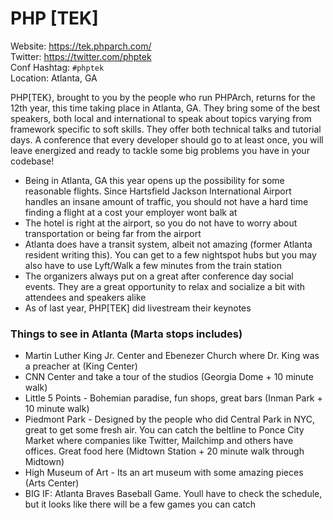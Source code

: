 # PHP [TEK]

Website: https://tek.phparch.com/  
Twitter: https://twitter.com/phptek  
Conf Hashtag: `#phptek`  
Location: Atlanta, GA

PHP[TEK}, brought to you by the people who run PHPArch, returns for the 12th year, this time taking place in Atlanta, GA. They bring some of the best speakers, both local and international to speak about topics varying from framework specific to soft skills. They offer both technical talks and tutorial days. A conference that every developer should go to at least once, you will leave energized and ready to tackle some big problems you have in your codebase!

- Being in Atlanta, GA this year opens up the possibility for some reasonable flights. Since Hartsfield Jackson International Airport handles an insane amount of traffic, you should not have a hard time finding a flight at a cost your employer wont balk at 
- The hotel is right at the airport, so you do not have to worry about transportation or being far from the airport
- Atlanta does have a transit system, albeit not amazing (former Atlanta resident writing this). You can get to a few nightspot hubs but you may also have to use Lyft/Walk a few minutes from the train station
- The organizers always put on a great after conference day social events. They are a great opportunity to relax and socialize a bit with attendees and speakers alike
- As of last year, PHP[TEK] did livestream their keynotes 

### Things to see in Atlanta (Marta stops includes)

- Martin Luther King Jr. Center and Ebenezer Church where Dr. King was a preacher at (King Center)
- CNN Center and take a tour of the studios (Georgia Dome + 10 minute walk)
- Little 5 Points - Bohemian paradise, fun shops, great bars (Inman Park + 10 minute walk)
- Piedmont Park - Designed by the people who did Central Park in NYC, great to get some fresh air. You can catch the beltline to Ponce City Market where companies like Twitter, Mailchimp and others have offices. Great food here (Midtown Station + 20 minute walk through Midtown)
- High Museum of Art - Its an art museum with some amazing pieces (Arts Center)
- BIG IF: Atlanta Braves Baseball Game. Youll have to check the schedule, but it looks like there will be a few games you can catch
